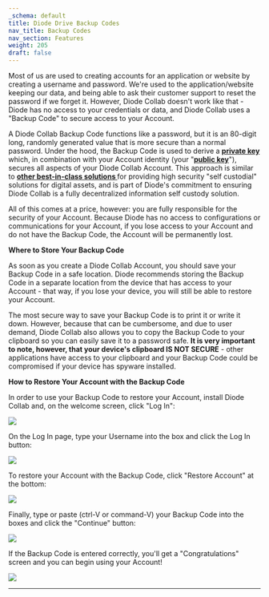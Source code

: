 ```yaml
---
_schema: default
title: Diode Drive Backup Codes
nav_title: Backup Codes
nav_section: Features
weight: 205
draft: false
---
```

Most of us are used to creating accounts for an application or website by creating a username and password. We're used to the application/website keeping our data, and being able to ask their customer support to reset the password if we forget it. However, Diode Collab doesn't work like that - Diode has no access to your credentials or data, and Diode Collab uses a "Backup Code" to secure access to your Account.

A Diode Collab Backup Code functions like a password, but it is an 80-digit long, randomly generated value that is more secure than a normal password. Under the hood, the Backup Code is used to derive a <a href="https://www.investopedia.com/terms/p/private-key.asp" target="_blank" rel="noopener"><strong>private key</strong></a> which, in combination with your Account identity (your "<a href="https://en.wikipedia.org/wiki/Public-key_cryptography" target="_blank" rel="noopener"><strong>public key</strong></a>"), secures all aspects of your Diode Collab Account. This approach is similar to <a href="https://www.ledger.com/academy/tips-to-trust-yourself-in-becoming-your-own-bank" target="_blank" rel="noopener"><strong>other best-in-class solutions </strong></a>for providing high security "self custodial" solutions for digital assets, and is part of Diode's commitment to ensuring Diode Collab is a fully decentralized information self custody solution.

All of this comes at a price, however: you are fully responsible for the security of your Account. Because Diode has no access to configurations or communications for your Account, if you lose access to your Account and do not have the Backup Code, the Account will be permanently lost.

**Where to Store Your Backup Code**

As soon as you create a Diode Collab Account, you should save your Backup Code in a safe location. Diode recommends storing the Backup Code in a separate location from the device that has access to your Account - that way, if you lose your device, you will still be able to restore your Account.

The most secure way to save your Backup Code is to print it or write it down. However, because that can be cumbersome, and due to user demand, Diode Collab also allows you to copy the Backup Code to your clipboard so you can easily save it to a password safe. **It is very important to note, however, that your device's clipboard IS NOT SECURE** - other applications have access to your clipboard and your Backup Code could be compromised if your device has spyware installed.

**How to Restore Your Account with the Backup Code**

In order to use your Backup Code to restore your Account, install Diode Collab and, on the welcome screen, click "Log In":

![](/uploads/image-88.png)

On the Log In page, type your Username into the box and click the Log In button:

![](/uploads/image-89.png)

To restore your Account with the Backup Code, click "Restore Account" at the bottom:

![](/uploads/image-90.png)

Finally, type or paste (ctrl-V or command-V) your Backup Code into the boxes and click the "Continue" button:

![](/uploads/image-91.png)

If the Backup Code is entered correctly, you'll get a "Congratulations" screen and you can begin using your Account!

![](/uploads/image-92.png)

---

&nbsp;